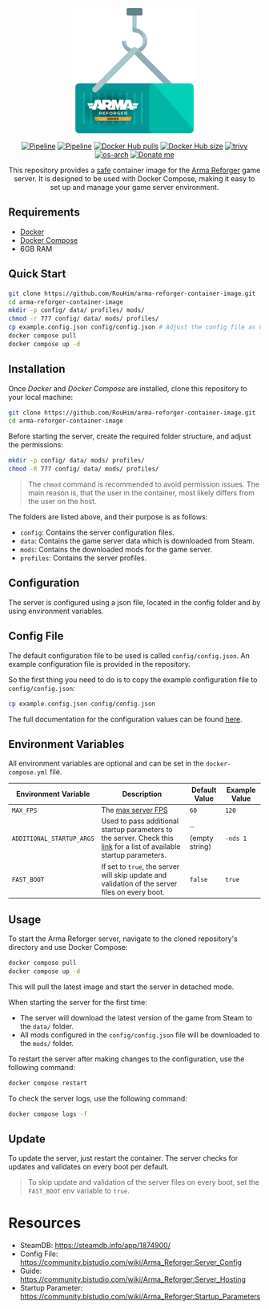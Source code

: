 <p align="center">
  <img src="https://raw.githubusercontent.com/RouHim/arma-reforger-container-image/main/.github/readme/logo.png" width="250">
</p>

<p align="center">
    <a href="https://github.com/RouHim/arma-reforger-container-image/actions/workflows/pipeline.yml"><img src="https://github.com/RouHim/arma-reforger-container-image/actions/workflows/pipeline.yml/badge.svg?branch=main" alt="Pipeline"></a>
    <a href="https://github.com/RouHim/arma-reforger-container-image/actions/workflows/scheduled-security-audit.yaml"><img src="https://github.com/RouHim/arma-reforger-container-image/actions/workflows/scheduled-security-audit.yaml/badge.svg?branch=main" alt="Pipeline"></a>
    <a href="https://hub.docker.com/r/rouhim/arma-reforger-server"><img src="https://img.shields.io/docker/pulls/rouhim/arma-reforger-server.svg" alt="Docker Hub pulls"></a>
    <a href="https://hub.docker.com/r/rouhim/arma-reforger-server"><img src="https://img.shields.io/docker/image-size/rouhim/arma-reforger-server" alt="Docker Hub size"></a>
    <a href="https://github.com/aquasecurity/trivy"><img src="https://img.shields.io/badge/trivy-protected-blue" alt="trivy"></a>
    <a href="https://hub.docker.com/r/rouhim/arma-reforger-server/tags"><img src="https://img.shields.io/badge/ARCH-amd64-blueviolet" alt="os-arch"></a>
    <a href="https://buymeacoffee.com/rouhim"><img alt="Donate me" src="https://img.shields.io/badge/-buy_me_a%C2%A0coffee-gray?logo=buy-me-a-coffee"></a>
</p>

<p align="center">
    This repository provides a <a href="https://github.com/RouHim/arma-reforger-container-image/actions/workflows/scheduled-security-audit.yaml">safe</a> container image for the <a href="https://arma-reforger.com">Arma Reforger</a> game server. 
  It is designed to be used with Docker Compose, making it easy to set up and manage your game server environment.
</p>

## Requirements

* [Docker](https://docs.docker.com/engine/install/)
* [Docker Compose](https://docs.docker.com/compose/install/standalone/)
* 6GB RAM

## Quick Start

```bash
git clone https://github.com/RouHim/arma-reforger-container-image.git
cd arma-reforger-container-image
mkdir -p config/ data/ profiles/ mods/
chmod -r 777 config/ data/ mods/ profiles/
cp example.config.json config/config.json # Adjust the config file as needed
docker compose pull
docker compose up -d
```

## Installation

Once _Docker_ and _Docker Compose_ are installed, clone this repository to your local machine:

```bash
git clone https://github.com/RouHim/arma-reforger-container-image.git
cd arma-reforger-container-image
```

Before starting the server, create the required folder structure, and adjust the permissions:

```bash
mkdir -p config/ data/ mods/ profiles/
chmod -R 777 config/ data/ mods/ profiles/
```

> The `chmod` command is recommended to avoid permission issues.
> The main reason is, that the user in the container, most likely differs from the user on the host.

The folders are listed above, and their purpose is as follows:

* `config`: Contains the server configuration files.
* `data`: Contains the game server data which is downloaded from Steam.
* `mods`: Contains the downloaded mods for the game server.
* `profiles`: Contains the server profiles.

## Configuration

The server is configured using a json file, located in the config folder and by using environment variables.

## Config File

The default configuration file to be used is called `config/config.json`.
An example configuration file is provided in the repository.

So the first thing you need to do is to copy the example configuration file to `config/config.json`:

```bash
cp example.config.json config/config.json
```

The full documentation for the configuration values can be
found [here](https://community.bistudio.com/wiki/Arma_Reforger:Server_Config).

## Environment Variables

All environment variables are optional and can be set in the `docker-compose.yml` file.

| Environment Variable      | Description                                                                                                                                                                                   | Default Value     | Example Value |
|---------------------------|-----------------------------------------------------------------------------------------------------------------------------------------------------------------------------------------------|-------------------|---------------|
| `MAX_FPS`                 | The [max server FPS](https://community.bistudio.com/wiki/Arma_Reforger:Startup_Parameters#maxFPS)                                                                                             | `60`              | `120`         |
| `ADDITIONAL_STARTUP_ARGS` | Used to pass additional startup parameters to the server. Check this [link](https://community.bistudio.com/wiki/Arma_Reforger:Startup_Parameters) for a list of available startup parameters. | `` (empty string) | `-nds 1`      |
| `FAST_BOOT`               | If set to `true`, the server will skip update and validation of the server files on every boot.                                                                                               | `false`           | `true`        |

## Usage

To start the Arma Reforger server, navigate to the cloned repository's directory and use Docker Compose:

  ```bash
  docker compose pull
  docker compose up -d
```

This will pull the latest image and start the server in detached mode.

When starting the server for the first time:

* The server will download the latest version of the game from Steam to the `data/` folder.
* All mods configured in the `config/config.json` file will be downloaded to the `mods/` folder.

To restart the server after making changes to the configuration, use the following command:

```bash
docker compose restart
```

To check the server logs, use the following command:

```bash
docker compose logs -f
```

## Update

To update the server, just restart the container.
The server checks for updates and validates on every boot per default.

> To skip update and validation of the server files on every boot,
> set the `FAST_BOOT` env variable to `true`.

# Resources

- SteamDB: https://steamdb.info/app/1874900/
- Config File: https://community.bistudio.com/wiki/Arma_Reforger:Server_Config
- Guide: https://community.bistudio.com/wiki/Arma_Reforger:Server_Hosting
- Startup Parameter: https://community.bistudio.com/wiki/Arma_Reforger:Startup_Parameters